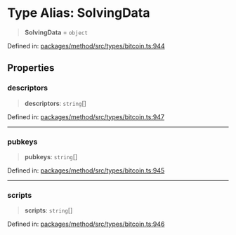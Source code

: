 # Type Alias: SolvingData

> **SolvingData** = `object`

Defined in: [packages/method/src/types/bitcoin.ts:944](https://github.com/dcdpr/did-btcr2-js/blob/4a717493e735221d072999f212891939f4de3f23/packages/method/src/types/bitcoin.ts#L944)

## Properties

### descriptors

> **descriptors**: `string`[]

Defined in: [packages/method/src/types/bitcoin.ts:947](https://github.com/dcdpr/did-btcr2-js/blob/4a717493e735221d072999f212891939f4de3f23/packages/method/src/types/bitcoin.ts#L947)

***

### pubkeys

> **pubkeys**: `string`[]

Defined in: [packages/method/src/types/bitcoin.ts:945](https://github.com/dcdpr/did-btcr2-js/blob/4a717493e735221d072999f212891939f4de3f23/packages/method/src/types/bitcoin.ts#L945)

***

### scripts

> **scripts**: `string`[]

Defined in: [packages/method/src/types/bitcoin.ts:946](https://github.com/dcdpr/did-btcr2-js/blob/4a717493e735221d072999f212891939f4de3f23/packages/method/src/types/bitcoin.ts#L946)
